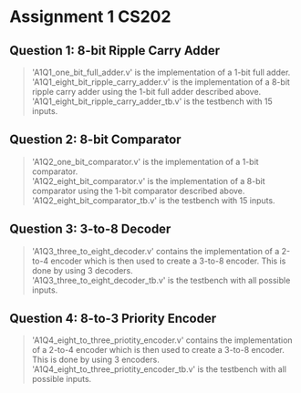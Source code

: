 # Assignment 1 CS202

## Question 1: 8-bit Ripple Carry Adder

> 'A1Q1_one_bit_full_adder.v' is the implementation of a 1-bit full adder. 
> <br>
> 'A1Q1_eight_bit_ripple_carry_adder.v' is the implementation of a 8-bit ripple carry adder using the 1-bit full adder described above.
> <br>
> 'A1Q1_eight_bit_ripple_carry_adder_tb.v' is the testbench with 15 inputs.
> <br>

## Question 2: 8-bit Comparator

> 'A1Q2_one_bit_comparator.v' is the implementation of a 1-bit comparator. 
> <br>
> 'A1Q2_eight_bit_comparator.v' is the implementation of a 8-bit comparator using the 1-bit comparator described above.
> <br>
> 'A1Q2_eight_bit_comparator_tb.v' is the testbench with 15 inputs.


## Question 3: 3-to-8 Decoder

> 'A1Q3_three_to_eight_decoder.v' contains the implementation of a 2-to-4 encoder which is then used to create a 3-to-8 encoder. This is done by using 3 decoders. 
> <br>
> 'A1Q3_three_to_eight_decoder_tb.v' is the testbench with all possible inputs.

## Question 4: 8-to-3 Priority Encoder

> 'A1Q4_eight_to_three_priotity_encoder.v' contains the implementation of a 2-to-4 encoder which is then used to create a 3-to-8 encoder. This is done by using 3 encoders. 
> <br>
> 'A1Q4_eight_to_three_priotity_encoder_tb.v' is the testbench with all possible inputs.
